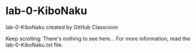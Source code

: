 # lab-0-KiboNaku
lab-0-KiboNaku created by GitHub Classroom

Keep scrolling:
There's nothing to see here...
For more information, read the lab-0-KiboNaku.txt file.

